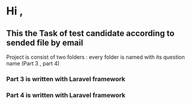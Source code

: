 # Hi ,

## This the Task of test candidate according to sended file by email

Project is consist of two folders : every folder is named with its question name (Part 3 , part 4)

### **Part 3** is written with Laravel framework

### **Part 4** is written with Laravel framework
